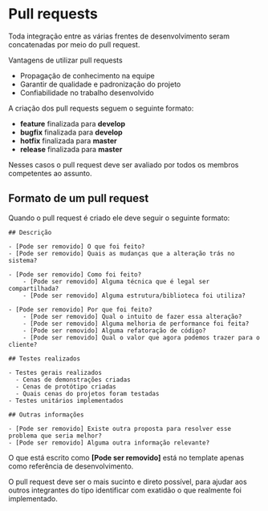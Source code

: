 # Pull requests

Toda integração entre as várias frentes de desenvolvimento seram concatenadas por meio do pull request.

Vantagens de utilizar pull requests

- Propagação de conhecimento na equipe
- Garantir de qualidade e padronização do projeto
- Confiabilidade no trabalho desenvolvido

A criação dos pull requests seguem o seguinte formato:

- **feature** finalizada para **develop**
- **bugfix** finalizada para **develop**
- **hotfix** finalizada para **master**
- **release** finalizada para **master**

Nesses casos o pull request deve ser avaliado por todos os membros competentes ao assunto.

## Formato de um pull request

Quando o pull request é criado ele deve seguir o seguinte formato:

```
## Descrição

- [Pode ser removido] O que foi feito?
- [Pode ser removido] Quais as mudanças que a alteração trás no sistema?

- [Pode ser removido] Como foi feito?
    - [Pode ser removido] Alguma técnica que é legal ser compartilhada?
    - [Pode ser removido] Alguma estrutura/biblioteca foi utiliza?

- [Pode ser removido] Por que foi feito?
    - [Pode ser removido] Qual o intuito de fazer essa alteração?
    - [Pode ser removido] Alguma melhoria de performance foi feita?
    - [Pode ser removido] Alguma refatoração de código?
    - [Pode ser removido] Qual o valor que agora podemos trazer para o cliente?

## Testes realizados

- Testes gerais realizados
  - Cenas de demonstrações criadas
  - Cenas de protótipo criadas
  - Quais cenas do projetos foram testadas
- Testes unitários implementados

## Outras informações

- [Pode ser removido] Existe outra proposta para resolver esse problema que seria melhor?
- [Pode ser removido] Alguma outra informação relevante?
```

O que está escrito como **[Pode ser removido]** está no template apenas como referência de desenvolvimento.

O pull request deve ser o mais sucinto e direto possível, para ajudar aos outros integrantes do tipo identificar com exatidão o que realmente foi implementado.
